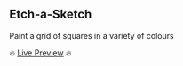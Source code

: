 ## Etch-a-Sketch

Paint a grid of squares in a variety of colours

🔥 [Live Preview](https://zainds.github.io/Etch-a-Sketch/) 🔥
